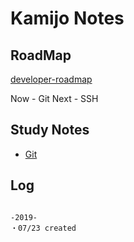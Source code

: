 # Kamijo Notes

## RoadMap

[developer-roadmap](https://github.com/kamranahmedse/developer-roadmap)

Now  - Git
Next - SSH

## Study Notes

- [Git](/study/git.md)

## Log

```log

-2019-
・07/23 created

```
